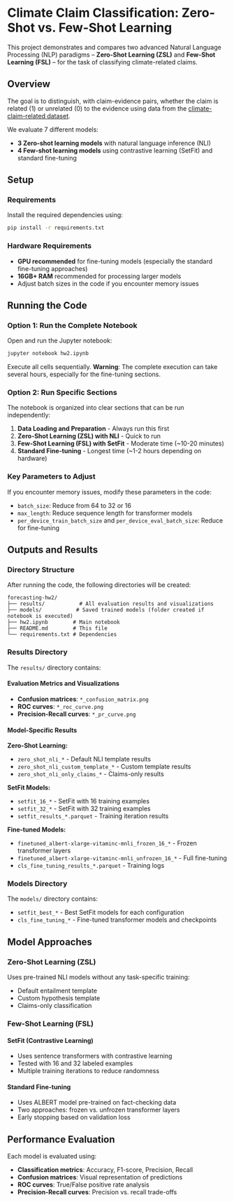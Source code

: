 # Climate Claim Classification: Zero-Shot vs. Few-Shot Learning

This project demonstrates and compares two advanced Natural Language Processing (NLP) paradigms – **Zero-Shot Learning (ZSL)** and **Few-Shot Learning (FSL)** – for the task of classifying climate-related claims.

## Overview

The goal is to distinguish, with claim-evidence pairs, whether the claim is related (1) or unrelated (0) to the evidence using data from the [climate-claim-related dataset](https://huggingface.co/datasets/mwong/climate-claim-related).

We evaluate 7 different models:
- **3 Zero-shot learning models** with natural language inference (NLI)
- **4 Few-shot learning models** using contrastive learning (SetFit) and standard fine-tuning

## Setup

### Requirements

Install the required dependencies using:

```bash
pip install -r requirements.txt
```

### Hardware Requirements

- **GPU recommended** for fine-tuning models (especially the standard fine-tuning approaches)
- **16GB+ RAM** recommended for processing larger models
- Adjust batch sizes in the code if you encounter memory issues

## Running the Code

### Option 1: Run the Complete Notebook

Open and run the Jupyter notebook:

```bash
jupyter notebook hw2.ipynb
```

Execute all cells sequentially. **Warning**: The complete execution can take several hours, especially for the fine-tuning sections.

### Option 2: Run Specific Sections

The notebook is organized into clear sections that can be run independently:

1. **Data Loading and Preparation** - Always run this first
2. **Zero-Shot Learning (ZSL) with NLI** - Quick to run
3. **Few-Shot Learning (FSL) with SetFit** - Moderate time (~10-20 minutes)
4. **Standard Fine-tuning** - Longest time (~1-2 hours depending on hardware)

### Key Parameters to Adjust

If you encounter memory issues, modify these parameters in the code:

- `batch_size`: Reduce from 64 to 32 or 16
- `max_length`: Reduce sequence length for transformer models
- `per_device_train_batch_size` and `per_device_eval_batch_size`: Reduce for fine-tuning

## Outputs and Results

### Directory Structure

After running the code, the following directories will be created:

```
forecasting-hw2/
├── results/           # All evaluation results and visualizations
├── models/           # Saved trained models (folder created if notebook is executed)
├── hw2.ipynb        # Main notebook
├── README.md        # This file
└── requirements.txt # Dependencies
```

### Results Directory

The `results/` directory contains:

#### Evaluation Metrics and Visualizations
- **Confusion matrices**: `*_confusion_matrix.png`
- **ROC curves**: `*_roc_curve.png` 
- **Precision-Recall curves**: `*_pr_curve.png`

#### Model-Specific Results

**Zero-Shot Learning:**
- `zero_shot_nli_*` - Default NLI template results
- `zero_shot_nli_custom_template_*` - Custom template results  
- `zero_shot_nli_only_claims_*` - Claims-only results

**SetFit Models:**

- `setfit_16_*` - SetFit with 16 training examples
- `setfit_32_*` - SetFit with 32 training examples
- `setfit_results_*.parquet` - Training iteration results

**Fine-tuned Models:**

- `finetuned_albert-xlarge-vitaminc-mnli_frozen_16_*` - Frozen transformer layers
- `finetuned_albert-xlarge-vitaminc-mnli_unfrozen_16_*` - Full fine-tuning
- `cls_fine_tuning_results_*.parquet` - Training logs

### Models Directory

The `models/` directory contains:
- `setfit_best_*` - Best SetFit models for each configuration
- `cls_fine_tuning_*` - Fine-tuned transformer models and checkpoints

## Model Approaches

### Zero-Shot Learning (ZSL)
Uses pre-trained NLI models without any task-specific training:
- Default entailment template
- Custom hypothesis template  
- Claims-only classification

### Few-Shot Learning (FSL)

#### SetFit (Contrastive Learning)
- Uses sentence transformers with contrastive learning
- Tested with 16 and 32 labeled examples
- Multiple training iterations to reduce randomness

#### Standard Fine-tuning
- Uses ALBERT model pre-trained on fact-checking data
- Two approaches: frozen vs. unfrozen transformer layers
- Early stopping based on validation loss

## Performance Evaluation

Each model is evaluated using:
- **Classification metrics**: Accuracy, F1-score, Precision, Recall
- **Confusion matrices**: Visual representation of predictions
- **ROC curves**: True/False positive rate analysis
- **Precision-Recall curves**: Precision vs. recall trade-offs